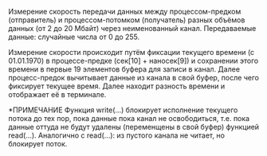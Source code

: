 Измерение скорость передачи данных между процессом-предком (отправитель) и процессом-потомком (получатель)
разных объёмов данных (от 2 до 20 Мбайт) через неименованный канал. 
Передаваемые данные: случайные числа от 0 до 255.

Измерение скорости происходит путём фиксации текущего времени (с 01.01.1970) в процессе-предке (сек[10] + наносек[9])
и сохранении этого времени в первые 19 элементов буфера для записи в канал.
Далее процесс-предок вычитывает данные из канала в свой буфер, после чего фиксирует текущее время. 
Далее находит разность времени и отображает её в терминале.

*ПРИМЕЧАНИЕ 
Функция write(...) блокирует исполнение текущего потока до тех пор, пока данные пока канал не освободиться,
т.е. пока данные оттуда не будут удалены (переменщены в свой буфер) функцией read(...).
Аналогично с read(...): из пустого канала не читает, но блокирует поток.
